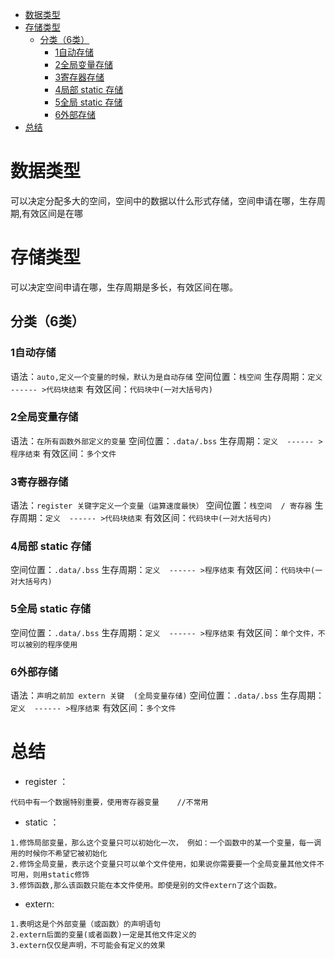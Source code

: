 
<!-- @import "[TOC]" {cmd="toc" depthFrom=1 depthTo=6 orderedList=false} -->

<!-- code_chunk_output -->

- [数据类型](#数据类型)
- [存储类型](#存储类型)
  - [分类（6类）](#分类6类)
    - [1自动存储](#1自动存储)
    - [2全局变量存储](#2全局变量存储)
    - [3寄存器存储](#3寄存器存储)
    - [4局部 static 存储](#4局部-static-存储)
    - [5全局 static 存储](#5全局-static-存储)
    - [6外部存储](#6外部存储)
- [总结](#总结)

<!-- /code_chunk_output -->

# 数据类型
可以决定分配多大的空间，空间中的数据以什么形式存储，空间申请在哪，生存周期,有效区间是在哪
# 存储类型
可以决定空间申请在哪，生存周期是多长，有效区间在哪。
## 分类（6类）
### 1自动存储
语法：`auto,定义一个变量的时候，默认为是自动存储`
空间位置：`栈空间`
生存周期：`定义  ------ >代码块结束`
有效区间：`代码块中(一对大括号内)`
### 2全局变量存储
语法：`在所有函数外部定义的变量`
空间位置：`.data/.bss`
生存周期：`定义  ------ >程序结束`
有效区间：`多个文件`
### 3寄存器存储
语法：`register 关键字定义一个变量（运算速度最快）`
空间位置：`栈空间  / 寄存器`
生存周期：`定义  ------ >代码块结束`
有效区间：`代码块中(一对大括号内)`
### 4局部 static 存储
空间位置：`.data/.bss`
生存周期：`定义  ------ >程序结束`
有效区间：`代码块中(一对大括号内)`
### 5全局 static 存储
空间位置：`.data/.bss`
生存周期：`定义  ------ >程序结束`
有效区间：`单个文件，不可以被别的程序使用`
### 6外部存储
语法：`声明之前加 extern 关键  (全局变量存储)`
空间位置：`.data/.bss`
生存周期：`定义  ------ >程序结束`
有效区间：`多个文件`
# 总结
- register ：
```
代码中有一个数据特别重要，使用寄存器变量    //不常用
```
- static ：
```
1.修饰局部变量，那么这个变量只可以初始化一次， 例如：一个函数中的某一个变量，每一调用的时候你不希望它被初始化
2.修饰全局变量，表示这个变量只可以单个文件使用，如果说你需要要一个全局变量其他文件不可用，则用static修饰
3.修饰函数,那么该函数只能在本文件使用。即使是别的文件extern了这个函数。
```
- extern:
```
1.表明这是个外部变量（或函数）的声明语句
2.extern后面的变量(或者函数)一定是其他文件定义的
3.extern仅仅是声明，不可能会有定义的效果
```